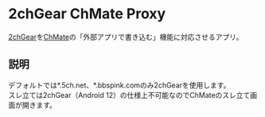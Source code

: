 # 2chGear ChMate Proxy

[2chGear](https://play.google.com/store/apps/details?id=jp.emprise.android.x2chGear)を[ChMate](https://play.google.com/store/apps/details?id=jp.co.airfront.android.a2chMate)の「外部アプリで書き込む」機能に対応させるアプリ。

## 説明

デフォルトでは*.5ch.net、*.bbspink.comのみ2chGearを使用します。  
スレ立ては2chGear（Android 12）の仕様上不可能なのでChMateのスレ立て画面が開きます。
